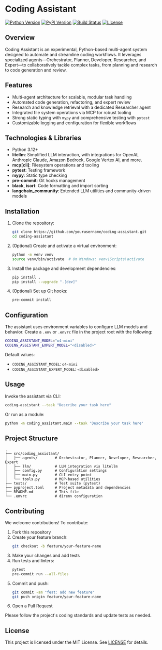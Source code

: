 # Coding Assistant

[![Python Version](https://img.shields.io/badge/python-3.12%2B-blue.svg)](https://www.python.org/)
[![PyPI Version](https://img.shields.io/pypi/v/coding-assistant)](https://pypi.org/project/coding-assistant)
[![Build Status](https://img.shields.io/github/actions/workflow/status/yourusername/coding-assistant/ci.yml?branch=main)](https://github.com/yourusername/coding-assistant/actions)
[![License](https://img.shields.io/badge/license-MIT-green.svg)](LICENSE)

## Overview

Coding Assistant is an experimental, Python-based multi-agent system designed to automate and streamline coding workflows. It leverages specialized agents—Orchestrator, Planner, Developer, Researcher, and Expert—to collaboratively tackle complex tasks, from planning and research to code generation and review.

## Features

- Multi-agent architecture for scalable, modular task handling
- Automated code generation, refactoring, and expert review
- Research and knowledge retrieval with a dedicated Researcher agent
- Integrated file system operations via MCP for robust tooling
- Strong static typing with `mypy` and comprehensive testing with `pytest`
- Customizable logging and configuration for flexible workflows

## Technologies & Libraries

- Python 3.12+
- **litellm**: Simplified LLM interaction, with integrations for OpenAI, Anthropic Claude, Amazon Bedrock, Google Vertex AI, and more.
- **mcp[cli]**: Filesystem operations and tooling
- **pytest**: Testing framework
- **mypy**: Static type checking
- **pre-commit**: Git hooks management
- **black**, **isort**: Code formatting and import sorting
- **langchain_community**: Extended LLM utilities and community-driven models

## Installation

1. Clone the repository:
   ```bash
   git clone https://github.com/yourusername/coding-assistant.git
   cd coding-assistant
   ```
2. (Optional) Create and activate a virtual environment:
   ```bash
   python -m venv venv
   source venv/bin/activate  # On Windows: venv\Scripts\activate
   ```
3. Install the package and development dependencies:
   ```bash
   pip install .
   pip install --upgrade ".[dev]"
   ```
4. (Optional) Set up Git hooks:
   ```bash
   pre-commit install
   ```

## Configuration

The assistant uses environment variables to configure LLM models and behavior. Create a `.env` or `.envrc` file in the project root with the following:

```bash
CODING_ASSISTANT_MODEL="o4-mini"
CODING_ASSISTANT_EXPERT_MODEL="<disabled>"
```

Default values:

- `CODING_ASSISTANT_MODEL`: `o4-mini`
- `CODING_ASSISTANT_EXPERT_MODEL`: `<disabled>`

## Usage

Invoke the assistant via CLI:

```bash
coding-assistant --task "Describe your task here"
```

Or run as a module:

```bash
python -m coding_assistant.main --task "Describe your task here"
```

## Project Structure

```
.
├── src/coding_assistant/
│   ├── agents/        # Orchestrator, Planner, Developer, Researcher, Expert
│   ├── llm/           # LLM integration via litellm
│   ├── config.py      # Configuration settings
│   ├── main.py        # CLI entry point
│   └── tools.py       # MCP-based utilities
├── tests/             # Test suite (pytest)
├── pyproject.toml     # Project metadata and dependencies
├── README.md          # This file
└── .envrc             # direnv configuration
```

## Contributing

We welcome contributions! To contribute:

1. Fork this repository
2. Create your feature branch:
   ```bash
   git checkout -b feature/your-feature-name
   ```
3. Make your changes and add tests
4. Run tests and linters:
   ```bash
   pytest
   pre-commit run --all-files
   ```
5. Commit and push:
   ```bash
   git commit -am "feat: add new feature"
   git push origin feature/your-feature-name
   ```
6. Open a Pull Request

Please follow the project's coding standards and update tests as needed.

## License

This project is licensed under the MIT License. See [LICENSE](LICENSE) for details.
